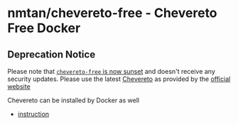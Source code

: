 # nmtan/chevereto-free - Chevereto Free Docker

## Deprecation Notice

Please note that [`chevereto-free` is now sunset](https://chevereto.com/community/threads/chevereto-free.13510/) and
doesn't receive any security updates. Please use the latest [Chevereto](https://chevereto.com) as provided by the [official website](https://chevereto.com)

Chevereto can be installed by Docker as well
- [instruction](https://v4-docs.chevereto.com/guides/docker/)

